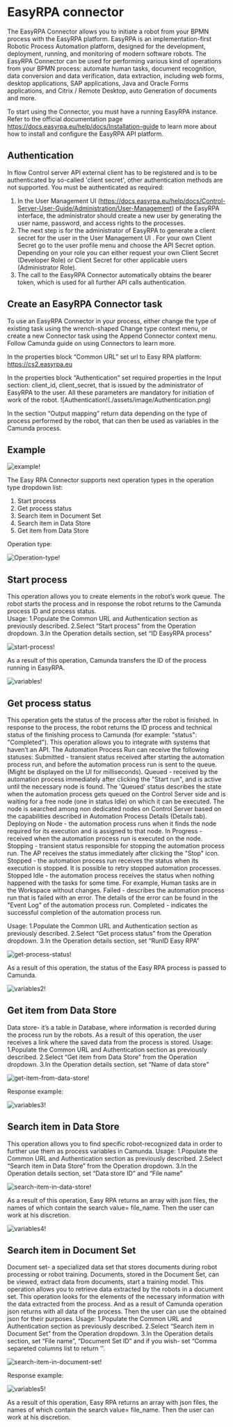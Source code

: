 # EasyRPA connector
The  EasyRPA Connector allows you to initiate a robot from your BPMN process with the EasyRPA platform. EasyRPA is an implementation-first Robotic Process Automation platform, designed for the development, deployment, running, and monitoring of modern software robots.
The EasyRPA Connector can be used for performing various kind of operations from your BPMN process: automate human tasks, document recognition, data conversion and data verification, data extraction, including web forms, desktop applications, SAP applications, Java and Oracle Forms applications, and Citrix / Remote Desktop, auto Generation of documents and more.

To start using the Connector, you must have a running  EasyRPA instance. Refer to the official documentation page https://docs.easyrpa.eu/help/docs/Installation-guide to learn more about how to install and configure the EasyRPA API platform.
## Authentication​
In flow Control server API external client has to be registered and is to be authenticated by so-called 'client secret', other authentication methods are not supported. You must be authenticated as required:
1. In the User Management UI (https://docs.easyrpa.eu/help/docs/Control-Server-User-Guide/Administration/User-Management) of the  EasyRPA interface, the administrator should create a new user by generating the user name, password, and access rights to the processes.
2. The next step is for the administrator of  EasyRPA to generate a client secret for the user in the User Management UI . For your own Client Secret go to the user profile menu and choose the API Secret option.  
Depending on your role you can either request your own Client Secret (Developer Role) or Client Secret for other applicable users (Administrator Role). 
3. The call to the  EasyRPA Connector automatically obtains the bearer token, which is used for all further API calls authentication.

## Create an  EasyRPA Connector task​
To use an  EasyRPA Connector in your process, either change the type of existing task using the wrench-shaped Change type context menu, or create a new Connector task using the Append Connector context menu. Follow Camunda guide on using Connectors to learn more.

In the properties block “Common URL” set url to Easy RPA platform: https://cs2.easyrpa.eu

In the properties block “Authentication” set required properties in the Input section: client_id, client_secret, that is issued by the administrator of  EasyRPA to the user. 
All these parameters are mandatory for initiation of work of the robot. 
![Authentication!(./assets/image/Authentication.png)

In the section “Output mapping” return data depending on the type of process performed by the robot, that can then be used as variables in the Camunda process.


## Example

![example!](./assets/image/example.png)

The Easy RPA Connector supports next operation types in the operation type dropdown list:
1. Start process
2. Get process status
3. Search item in Document Set
4. Search item in Data Store
5. Get item from Data Store

Operation type:

![Operation-type!](./assets/image/Operation-type.png)

## Start process
This operation allows you to create elements in the robot’s work queue. The robot starts the process and in response the robot returns to the Camunda process ID and process status.  
Usage:
1.Populate the Common URL and  Authentication section as previously described.
2.Select “Start process” from the Operation dropdown.
3.In the Operation details section, set “ID EasyRPA process”

![start-process!](./assets/image/start-process.png)

As a result of this operation, Camunda transfers the ID of the process running in EasyRPA.

![variables!](./assets/image/variables.png)

## Get process status
This operation gets the status of the process after the robot is finished. In response to the process, the robot returns the ID process and technical status of the finishing process to Camunda (for example: "status": "Completed"). 
This operation allows you to integrate with systems that haven’t an API.
The Automation Process Run can receive the following statuses:
Submitted - transient status received after starting the automation process run, and before the automation process run is sent to the queue. (Might be displayed on the UI for milliseconds).
Queued - received by the automation process immediately after clicking the "Start run", and is active until the necessary node is found. The 'Queued' status describes the state when the automation process gets queued on the Control Server side and is waiting for a free node (one in status Idle) on which it can be executed. The node is searched among non dedicated nodes on Control Server based on the capabilities described in Automation Process Details (Details tab).
Deploying on Node - the automation process runs when it finds the node required for its execution and is assigned to that node.
In Progress - received when the automation process run is executed on the node.
Stopping - transient status responsible for stopping the automation process run. The AP receives the status immediately after clicking the "Stop" icon.
Stopped - the automation process run receives the status when its execution is stopped. It is possible to retry stopped automation processes.
Stopped Idle - the automation process receives the status when nothing happened with the tasks for some time. For example, Human tasks are in the Workspace without changes.
Failed - describes the automation process run that is failed with an error. The details of the error can be found in the "Event Log" of the automation process run.
Completed - indicates the successful completion of the automation process run.

Usage:
1.Populate the Common URL and  Authentication section as previously described.
2.Select “Get process status” from the Operation dropdown.
3.In the Operation details section, set “RunID Easy RPA”

![get-process-status!](./assets/image/get-process-status.png)

As a result of this operation, the status of the Easy RPA process is passed to Camunda.

![variables2!](./assets/image/variables2.png)

## Get item from Data Store

Data store- it’s  a table in Database, where information is recorded during the process run by the robots. As a result of this operation, the user receives a link where the saved data from the process is stored.
Usage:
1.Populate the Common URL and  Authentication section as previously described.
2.Select “Get item from Data Store” from the Operation dropdown.
3.In the Operation details section, set “Name of data store”

![get-item-from-data-store!](./assets/image/get-item-from-data-store.png)

Response example:

![variables3!](./assets/image/variables3.png)

## Search item in Data Store
This operation allows you to find specific robot-recognized data in order to further use them as process variables in Camunda.
Usage:
1.Populate the Common URL and  Authentication section as previously described.
2.Select “Search item in Data Store” from the Operation dropdown.
3.In the Operation details section, set “Data store ID” and “File name”

![search-item-in-data-store!](./assets/image/search-item-in-data-store.png)

As a result of this operation, Easy RPA returns an array with json files, the names of which contain the search value= file_name. Then the user can work at his discretion.

![variables4!](./assets/image/variables4.png)

## Search item in Document Set
Document set- a specialized data set that stores documents during robot processing or robot training. Documents, stored in the Document Set, can be viewed, extract data from documents, start a training model.
This operation allows you to retrieve data extracted by the robots in a document set.  This operation looks for the elements of the necessary information with the data extracted from the process. And as a result of Camunda operation json returns with all data of the process. Then the user can use the obtained json for their purposes.
 Usage:
1.Populate the Common URL and  Authentication section as previously described.
2.Select “Search item in Document Set” from the Operation dropdown.
3.In the Operation details section, set “File name”, “Document Set ID” and if you wish- set “Comma separeted columns list to return ''.

![search-item-in-document-set!](./assets/image/search-item-in-document-set.png)

Response example:

![variables5!](./assets/image/variables5.png)

As a result of this operation, Easy RPA returns an array with json files, the names of which contain the search value= file_name. Then the user can work at his discretion.

